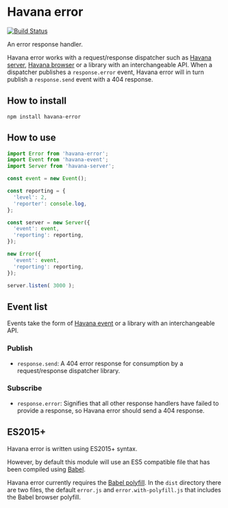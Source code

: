 # Havana error

[![Build Status](https://travis-ci.org/colinmeinke/havana-error.svg?branch=master)](https://travis-ci.org/colinmeinke/havana-error)

An error response handler.

Havana error works with a request/response dispatcher such as
[Havana server](https://github.com/colinmeinke/havana-server),
[Havana browser](https://github.com/colinmeinke/havana-browser)
or a library with an interchangeable API. When a dispatcher
publishes a `response.error` event, Havana error will in turn
publish a `response.send` event with a 404 response.

## How to install

```
npm install havana-error
```

## How to use

```javascript
import Error from 'havana-error';
import Event from 'havana-event';
import Server from 'havana-server';

const event = new Event();

const reporting = {
  'level': 2, 
  'reporter': console.log,
};

const server = new Server({
  'event': event,
  'reporting': reporting,
});

new Error({
  'event': event,
  'reporting': reporting,
});

server.listen( 3000 );
```

## Event list

Events take the form of
[Havana event](https://github.com/colinmeinke/havana-event)
or a library with an interchangeable API.

### Publish

- `response.send`: A 404 error response for consumption
  by a request/response dispatcher library.

### Subscribe

- `response.error`: Signifies that all other response
  handlers have failed to provide a response, so Havana error
  should send a 404 response.

## ES2015+

Havana error is written using ES2015+ syntax.

However, by default this module will use an ES5
compatible file that has been compiled using
[Babel](https://babeljs.io).

Havana error currently requires the 
[Babel polyfill](https://babeljs.io/docs/usage/polyfill).
In the `dist` directory there are two files, the default
`error.js` and `error.with-polyfill.js` that includes
the Babel browser polyfill.
